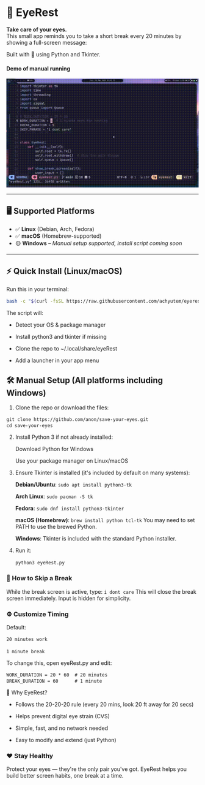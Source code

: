 # 🧿 EyeRest

**Take care of your eyes.**  
This small app reminds you to take a short break every 20 minutes by showing a full-screen message:

Built with 💙 using Python and Tkinter.

#### Demo of manual running

![EyeRest](video.gif)

---

## 🖥️ Supported Platforms

- ✅ **Linux** (Debian, Arch, Fedora)
- ✅ **macOS** (Homebrew-supported)
- 🟡 **Windows** – _Manual setup supported, install script coming soon_

---

## ⚡ Quick Install (Linux/macOS)

Run this in your terminal:

```bash
bash -c "$(curl -fsSL https://raw.githubusercontent.com/achyutem/eyerest/main/install.sh)"
```

The script will:

- Detect your OS & package manager

- Install python3 and tkinter if missing

- Clone the repo to ~/.local/share/eyeRest

- Add a launcher in your app menu

## 🛠️ Manual Setup (All platforms including Windows)

1. Clone the repo or download the files:

```
git clone https://github.com/anon/save-your-eyes.git
cd save-your-eyes
```

2. Install Python 3 if not already installed:

   Download Python for Windows

   Use your package manager on Linux/macOS

3. Ensure Tkinter is installed (it's included by default on many systems):

   **Debian/Ubuntu**:
   `sudo apt install python3-tk`

   **Arch Linux**:
   `sudo pacman -S tk`

   **Fedora**:
   `sudo dnf install python3-tkinter`

   **macOS (Homebrew)**:
   `brew install python tcl-tk`
   You may need to set PATH to use the brewed Python.

   **Windows**: Tkinter is included with the standard Python installer.

4. Run it:

   `python3 eyeRest.py`

### 🙈 How to Skip a Break

While the break screen is active, type:
`i dont care`
This will close the break screen immediately. Input is hidden for simplicity.

### ⚙️ Customize Timing

Default:

    20 minutes work

    1 minute break

To change this, open eyeRest.py and edit:

```
WORK_DURATION = 20 * 60  # 20 minutes
BREAK_DURATION = 60      # 1 minute
```

🧠 Why EyeRest?

- Follows the 20-20-20 rule (every 20 mins, look 20 ft away for 20 secs)

- Helps prevent digital eye strain (CVS)

- Simple, fast, and no network needed

- Easy to modify and extend (just Python)

### ❤️ Stay Healthy

Protect your eyes — they're the only pair you've got.
EyeRest helps you build better screen habits, one break at a time.
